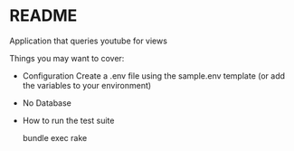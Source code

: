 # README

Application that queries youtube for views

Things you may want to cover:

* Configuration
    Create a .env file using the sample.env template (or add the variables to your environment)

* No Database

* How to run the test suite

    bundle exec rake
